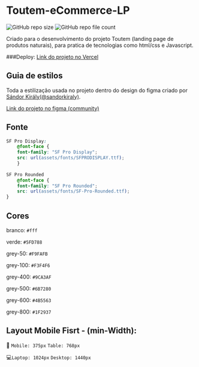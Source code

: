 # Toutem-eCommerce-LP

![GitHub repo size](https://img.shields.io/github/repo-size/Wario-ajs/Toutem-eCommerce-LP?style=flat-square) ![GitHub repo file count](https://img.shields.io/github/directory-file-count/Wario-ajs/Toutem-eCommerce-LP?style=flat-square) 

Criado para o desenvolvimento do projeto Toutem (landing page de produtos naturais), para pratica de tecnologias como html/css e Javascript.

###Deploy: [Link do projeto no Vercel](https://toutem-e-commerce-lp.vercel.app/)

## Guia de estilos

Toda a estilização usada no projeto dentro do design do figma criado por [Sándor Király(@sandorkiraly)](https://www.figma.com/@sandorkiraly).

[Link do projeto no figma (community)](https://www.figma.com/community/file/1127356513790471352)

## Fonte

```CSS
SF Pro Display:
    @font-face {
    font-family: "SF Pro Display";
    src: url(assets/fonts/SFPRODISPLAY.ttf);
    }
    
SF Pro Rounded
    @font-face {
    font-family: "SF Pro Rounded";
    src: url(assets/fonts/SF-Pro-Rounded.ttf);
}
```

## Cores

branco: `#fff`

verde: `#5FD788`

grey-50: `#F9FAFB`

grey-100: `#F3F4F6`

grey-400: `#9CA3AF`

grey-500: `#6B7280`

grey-600: `#4B5563`

grey-800: `#1F2937`

## Layout Mobile Fisrt - (min-Width):

:iphone: `Mobile: 375px` `Table: 768px`

:computer:`Laptop: 1024px` `Desktop: 1440px`
